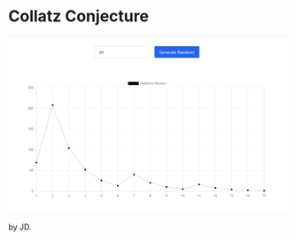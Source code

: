 # Collatz Conjecture

![Visual of Collatz Conjecture by jaydeepkhatri](/src/assets/img/preview.png)

by JD.